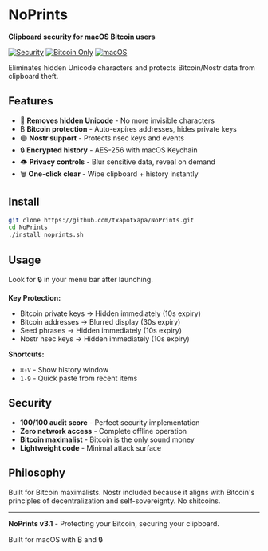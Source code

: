 # NoPrints

**Clipboard security for macOS Bitcoin users**

[![Security](https://img.shields.io/badge/Security-100%25-green)]()
[![Bitcoin Only](https://img.shields.io/badge/Bitcoin-Only-orange)]()
[![macOS](https://img.shields.io/badge/macOS-10.14+-lightgrey)]()

Eliminates hidden Unicode characters and protects Bitcoin/Nostr data from clipboard theft.

## Features

- 🧹 **Removes hidden Unicode** - No more invisible characters
- ₿ **Bitcoin protection** - Auto-expires addresses, hides private keys
- 🟣 **Nostr support** - Protects nsec keys and events
- 🔒 **Encrypted history** - AES-256 with macOS Keychain
- 👁 **Privacy controls** - Blur sensitive data, reveal on demand
- 🗑️ **One-click clear** - Wipe clipboard + history instantly

## Install

```bash
git clone https://github.com/txapotxapa/NoPrints.git
cd NoPrints
./install_noprints.sh
```

## Usage

Look for 🔒 in your menu bar after launching.

**Key Protection:**
- Bitcoin private keys → Hidden immediately (10s expiry)
- Bitcoin addresses → Blurred display (30s expiry)  
- Seed phrases → Hidden immediately (10s expiry)
- Nostr nsec keys → Hidden immediately (10s expiry)

**Shortcuts:**
- `⌘⇧V` - Show history window
- `1-9` - Quick paste from recent items

## Security

- **100/100 audit score** - Perfect security implementation
- **Zero network access** - Complete offline operation
- **Bitcoin maximalist** - Bitcoin is the only sound money
- **Lightweight code** - Minimal attack surface

## Philosophy

Built for Bitcoin maximalists. Nostr included because it aligns with Bitcoin's principles of decentralization and self-sovereignty. No shitcoins.

---

**NoPrints v3.1** - Protecting your Bitcoin, securing your clipboard.

Built for macOS with ₿ and 🔒